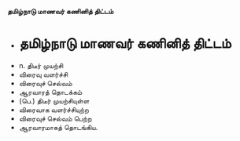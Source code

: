 **தமிழ்நாடு மாணவர் கணினித் திட்டம்**
- # தமிழ்நாடு மாணவர் கணினித் திட்டம்
- n. திடீர் முயற்சி
- விரைவு வளர்ச்சி
- விரைவுச் செல்வம்
- ஆரவாரத் தொடக்கம்
- (பெ.) திடீர் முயற்சியுள்ள
- விரைவாக வளர்ச்சியுற்ற
- விரைவுச் செல்வம் பெற்ற
- ஆரவாரமாகத் தொடங்கிய.

